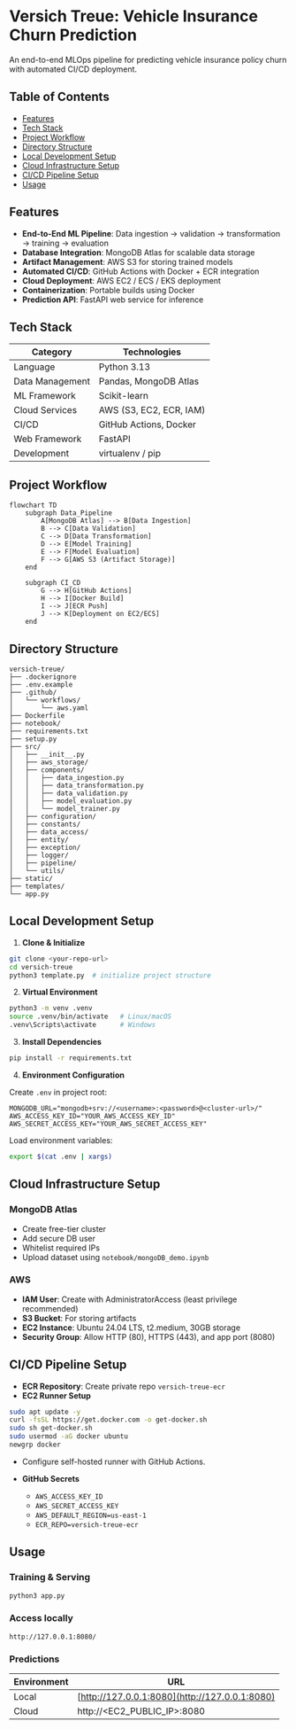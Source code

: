 # Versich Treue: Vehicle Insurance Churn Prediction

An end-to-end MLOps pipeline for predicting vehicle insurance policy churn with automated CI/CD deployment.

## Table of Contents

- [Features](#features)
- [Tech Stack](#tech-stack)
- [Project Workflow](#project-workflow)
- [Directory Structure](#directory-structure)
- [Local Development Setup](#local-development-setup)
- [Cloud Infrastructure Setup](#cloud-infrastructure-setup)
- [CI/CD Pipeline Setup](#cicd-pipeline-setup)
- [Usage](#usage)

## Features

- **End-to-End ML Pipeline**: Data ingestion → validation → transformation → training → evaluation
- **Database Integration**: MongoDB Atlas for scalable data storage
- **Artifact Management**: AWS S3 for storing trained models
- **Automated CI/CD**: GitHub Actions with Docker + ECR integration
- **Cloud Deployment**: AWS EC2 / ECS / EKS deployment
- **Containerization**: Portable builds using Docker
- **Prediction API**: FastAPI web service for inference

## Tech Stack

| Category         | Technologies                        |
|-----------------|-------------------------------------|
| Language         | Python 3.13                         |
| Data Management  | Pandas, MongoDB Atlas               |
| ML Framework     | Scikit-learn                        |
| Cloud Services   | AWS (S3, EC2, ECR, IAM)            |
| CI/CD            | GitHub Actions, Docker              |
| Web Framework    | FastAPI                             |
| Development      | virtualenv / pip                    |

## Project Workflow

```mermaid
flowchart TD
    subgraph Data_Pipeline
        A[MongoDB Atlas] --> B[Data Ingestion]
        B --> C[Data Validation]
        C --> D[Data Transformation]
        D --> E[Model Training]
        E --> F[Model Evaluation]
        F --> G[AWS S3 (Artifact Storage)]
    end

    subgraph CI_CD
        G --> H[GitHub Actions]
        H --> I[Docker Build]
        I --> J[ECR Push]
        J --> K[Deployment on EC2/ECS]
    end
````

## Directory Structure

```
versich-treue/
├── .dockerignore
├── .env.example
├── .github/
│   └── workflows/
│       └── aws.yaml
├── Dockerfile
├── notebook/
├── requirements.txt
├── setup.py
├── src/
│   ├── __init__.py
│   ├── aws_storage/
│   ├── components/
│   │   ├── data_ingestion.py
│   │   ├── data_transformation.py
│   │   ├── data_validation.py
│   │   ├── model_evaluation.py
│   │   └── model_trainer.py
│   ├── configuration/
│   ├── constants/
│   ├── data_access/
│   ├── entity/
│   ├── exception/
│   ├── logger/
│   ├── pipeline/
│   └── utils/
├── static/
├── templates/
└── app.py
```

## Local Development Setup

1. **Clone & Initialize**

```bash
git clone <your-repo-url>
cd versich-treue
python3 template.py  # initialize project structure
```

2. **Virtual Environment**

```bash
python3 -m venv .venv
source .venv/bin/activate   # Linux/macOS
.venv\Scripts\activate      # Windows
```

3. **Install Dependencies**

```bash
pip install -r requirements.txt
```

4. **Environment Configuration**

Create `.env` in project root:

```env
MONGODB_URL="mongodb+srv://<username>:<password>@<cluster-url>/"
AWS_ACCESS_KEY_ID="YOUR_AWS_ACCESS_KEY_ID"
AWS_SECRET_ACCESS_KEY="YOUR_AWS_SECRET_ACCESS_KEY"
```

Load environment variables:

```bash
export $(cat .env | xargs)
```

## Cloud Infrastructure Setup

### MongoDB Atlas

* Create free-tier cluster
* Add secure DB user
* Whitelist required IPs
* Upload dataset using `notebook/mongoDB_demo.ipynb`

### AWS

* **IAM User**: Create with AdministratorAccess (least privilege recommended)
* **S3 Bucket**: For storing artifacts
* **EC2 Instance**: Ubuntu 24.04 LTS, t2.medium, 30GB storage
* **Security Group**: Allow HTTP (80), HTTPS (443), and app port (8080)

## CI/CD Pipeline Setup

* **ECR Repository**: Create private repo `versich-treue-ecr`
* **EC2 Runner Setup**

```bash
sudo apt update -y
curl -fsSL https://get.docker.com -o get-docker.sh
sudo sh get-docker.sh
sudo usermod -aG docker ubuntu
newgrp docker
```

* Configure self-hosted runner with GitHub Actions.

* **GitHub Secrets**

  * `AWS_ACCESS_KEY_ID`
  * `AWS_SECRET_ACCESS_KEY`
  * `AWS_DEFAULT_REGION=us-east-1`
  * `ECR_REPO=versich-treue-ecr`

## Usage

### Training & Serving

```bash
python3 app.py
```

### Access locally

```
http://127.0.0.1:8080/
```

### Predictions

| Environment | URL                                            |
| ----------- | ---------------------------------------------- |
| Local       | [http://127.0.0.1:8080](http://127.0.0.1:8080) |
| Cloud       | http://<EC2_PUBLIC_IP>:8080                    |
